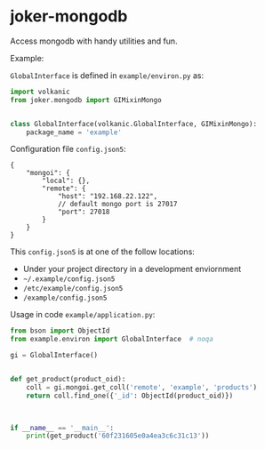 joker-mongodb
=============

Access mongodb with handy utilities and fun.

Example:

`GlobalInterface` is defined in `example/environ.py` as:

```python
import volkanic
from joker.mongodb import GIMixinMongo


class GlobalInterface(volkanic.GlobalInterface, GIMixinMongo):
    package_name = 'example'
```

Configuration file `config.json5`:

```json5
{
    "mongoi": {
        "local": {},
        "remote": {
            "host": "192.168.22.122",
            // default mongo port is 27017
            "port": 27018
        }
    }
}
```

This `config.json5` is at one of the follow locations:
- Under your project directory in a development enviornment
- `~/.example/config.json5`
- `/etc/example/config.json5`
- `/example/config.json5`

Usage in code `example/application.py`:

```python
from bson import ObjectId
from example.environ import GlobalInterface  # noqa

gi = GlobalInterface()


def get_product(product_oid):
    coll = gi.mongoi.get_coll('remote', 'example', 'products')
    return coll.find_one({'_id': ObjectId(product_oid)})
    


if __name__ == '__main__':
    print(get_product('60f231605e0a4ea3c6c31c13'))

```
